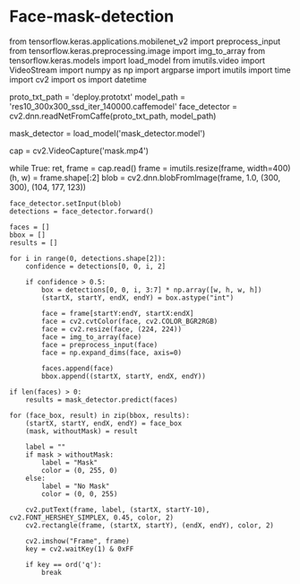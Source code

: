 # Face-mask-detection
from tensorflow.keras.applications.mobilenet_v2 import preprocess_input
from tensorflow.keras.preprocessing.image import img_to_array
from tensorflow.keras.models import load_model
from imutils.video import VideoStream
import numpy as np
import argparse
import imutils
import time
import cv2
import os
import datetime

proto_txt_path = 'deploy.prototxt'
model_path = 'res10_300x300_ssd_iter_140000.caffemodel'
face_detector = cv2.dnn.readNetFromCaffe(proto_txt_path, model_path)

mask_detector = load_model('mask_detector.model')

cap = cv2.VideoCapture('mask.mp4')

while True:
    ret, frame = cap.read()
    frame = imutils.resize(frame, width=400)
    (h, w) = frame.shape[:2]
    blob = cv2.dnn.blobFromImage(frame, 1.0, (300, 300), (104, 177, 123))

    face_detector.setInput(blob)
    detections = face_detector.forward()

    faces = []
    bbox = []
    results = []

    for i in range(0, detections.shape[2]):
        confidence = detections[0, 0, i, 2]

        if confidence > 0.5:
            box = detections[0, 0, i, 3:7] * np.array([w, h, w, h])
            (startX, startY, endX, endY) = box.astype("int")

            face = frame[startY:endY, startX:endX]
            face = cv2.cvtColor(face, cv2.COLOR_BGR2RGB)
            face = cv2.resize(face, (224, 224))
            face = img_to_array(face)
            face = preprocess_input(face)
            face = np.expand_dims(face, axis=0)

            faces.append(face)
            bbox.append((startX, startY, endX, endY))

    if len(faces) > 0:
        results = mask_detector.predict(faces)

    for (face_box, result) in zip(bbox, results):
        (startX, startY, endX, endY) = face_box
        (mask, withoutMask) = result

        label = ""
        if mask > withoutMask:
            label = "Mask"
            color = (0, 255, 0)
        else:
            label = "No Mask"
            color = (0, 0, 255)

        cv2.putText(frame, label, (startX, startY-10), cv2.FONT_HERSHEY_SIMPLEX, 0.45, color, 2)
        cv2.rectangle(frame, (startX, startY), (endX, endY), color, 2)

        cv2.imshow("Frame", frame)
        key = cv2.waitKey(1) & 0xFF

        if key == ord('q'):
            break
